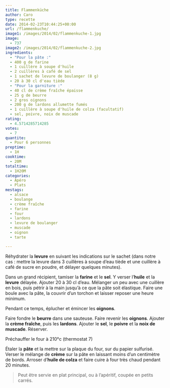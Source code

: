 ```yaml
---
title: Flammenküche
author: Caro
type: recette
date: 2014-02-23T10:44:25+00:00
url: /flammenkuche/
image1: /images/2014/02/flammenkuche-1.jpg
image:
  - 737
image2: /images/2014/02/flammenkuche-2.jpg
ingredients:
  - "Pour la pâte :"
  - 400 g de farine
  - 1 cuillère à soupe d'huile
  - 2 cuillères à café de sel
  - 1 sachet de levure de boulanger (8 g)
  - 20 à 30 cl d'eau tiède
  - "Pour la garniture :"
  - 40 cl de crème fraîche épaisse
  - 25 g de beurre
  - 2 gros oignons
  - 200 g de lardons allumette fumés
  - 1 cuillère à soupe d'huile de colza (facultatif)
  - sel, poivre, noix de muscade
rating:
  - 4.5714285714285
votes:
  - 7
quantite:
  - Pour 6 personnes
preptime:
  - 1H
cooktime:
  - 20M
totaltime:
  - 1H20M
categories:
  - Apéro
  - Plats
mestags:
  - alsace
  - boulange
  - crème fraîche
  - farine
  - four
  - lardons
  - levure de boulanger
  - muscade
  - oignon
  - tarte

---
```

Réhydrater la **levure** en suivant les indications sur le sachet (dans notre cas : mettre la levure dans 3 cuillères à soupe d’eau tiède et une cuillère à café de sucre en poudre, et délayer quelques minutes).

Dans un grand récipient, tamiser la **farine** et le **sel**. Y verser l&rsquo;**huile** et la **levure** délayée. Ajouter 20 à 30 cl d&rsquo;eau. Mélanger un peu avec une cuillère en bois, puis pétrir à la main jusqu&rsquo;à ce que la pâte soit élastique. Faire une boule avec la pâte, la couvrir d&rsquo;un torchon et laisser reposer une heure minimum.

Pendant ce temps, éplucher et émincer les **oignons**.

Faire fondre le **beurre** dans une sauteuse. Faire revenir les **oignons**. Ajouter la **crème fraîche**, puis les **lardons**. Ajouter le **sel**, le **poivre** et la **noix de muscade**. Réserver.

Préchauffer le four à 210°c (thermostat 7)

Étaler la **pâte** et la mettre sur la plaque du four, sur du papier sulfurisé. Verser le mélange de **crème** sur la pâte en laissant moins d&rsquo;un centimètre de bords. Arroser d&rsquo;**huile de colza** et faire cuire à four très chaud pendant 20 minutes.

> Peut être servie en plat principal, ou à l&rsquo;apéritif, coupée en petits carrés.

&nbsp;

&nbsp;
